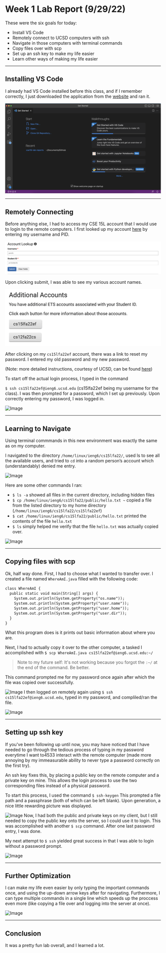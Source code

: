 # Week 1 Lab Report (9/29/22)

These were the six goals for today:
* Install VS Code
* Remotely connect to UCSD computers with ssh
* Navigate in those computers with terminal commands
* Copy files over with scp
* Set up an ssh key to make my life easier
* Learn other ways of making my life easier

---

## Installing VS Code
I already had VS Code installed before this class, and if I remember correctly, I just downloaded the application from the [website](https://code.visualstudio.com/) and ran it.

![Image](images/lab1/vscode.png)

---
## Remotely Connecting
Before anything else, I had to access my CSE 15L account that I would use to login to the remote computers. I first looked up my account [here](https://sdacs.ucsd.edu/~icc/index.php) by entering my username and PID.

![Image](images/lab1/accountlookup.png)

Upon clicking submit, I was able to see my various account names.

![Image](images/lab1/accounts.png)

After clicking on my ```cs15lfa22ef``` account, there was a link to reset my password. I entered my old password and my new password.

(Note: more detailed instructions, courtesy of UCSD, can be found [here](https://docs.google.com/document/d/1hs7CyQeh-MdUfM9uv99i8tqfneos6Y8bDU0uhn1wqho/edit))

To start off the actual login process, I typed in the command

```$ ssh cs15lfa22ef@ieng6.ucsd.edu```
(cs15lfa22ef being my username for the class).
I was then prompted for a password, which I set up previously. Upon correctly entering my password, I was logged in.

![Image](images/lab1/login.png)

---
## Learning to Navigate
Using terminal commmands in this new environment was exactly the same as on my computer.

I navigated to the directory 
```/home/linux/ieng6/cs15lfa22/```, used ls to see all the available users, and tried to ```cd``` into a random person’s account which (understandably) denied me entry.

![Image](images/lab1/denied.png)

Here are some other commands I ran:
* ```$ ls -a``` showed all files in the current directory, including hidden files
* ```$ cp /home/linux/ieng6/cs15lfa22/public/hello.txt ~``` copied a file from the listed directory to my home directory (```/home/linux/ieng6/cs15lfa22/cs15lfa22ef```)
* ```$ cat /home/linux/ieng6/cs15lfa22/public/hello.txt``` printed the contents of the file ```hello.txt```
* ```$ ls``` simply helped me verify that the file ```hello.txt``` was actually copied over.

![Image](images/lab1/morecommands.png)

---
## Copying files with scp
Ok, half way done.
First, I had to choose what I wanted to transfer over. I created a file named  ```WhereAmI.java``` filled with the following code:
```
class WhereAmI {
  public static void main(String[] args) {
    System.out.println(System.getProperty("os.name"));
    System.out.println(System.getProperty("user.name"));
    System.out.println(System.getProperty("user.home"));
    System.out.println(System.getProperty("user.dir"));
  }
}
```
What this program does is it prints out basic information about where you are.

Next, I had to actually copy it over to the other computer, a tasked I accomplished with ```$ scp WhereAmI.java cs15lfa22ef@ieng6.ucsd.edu:~/```
> Note to my future self: It's not working because you forgot the ```:~/``` at the end of the command. Be better.

This command prompted me for my password once again after which the file was copied over successfully.

![Image](images/lab1/copy.png)
I then logged on remotely again using ```$ ssh cs15lfa22ef@ieng6.ucsd.edu```, typed in my password, and compliled/ran the file.

![Image](images/lab1/transfer.png)

---
## Setting up ssh key
If you've been following up until now, you may have noticed that I have needed to go through the tedious process of typing in my password everytime I want to4533 interact with the remote computer (made more annoying by my immeasurable ability to never type a password correctly on the first try). 

An ssh key fixes this, by placing a public key on the remote computer and a private key on mine. This allows the login process to use the two corresponding files instead of a physical password.

To start this process, I used the command ```$ ssh-keygen``` This prompted a file path and a passphrase (both of which can be left blank). Upon generation, a nice little rewarding picture was displayed.

![Image](images/lab1/art.png)
Now, I had both the public and private keys on my client, but I still needed to copy the public key onto the server, so I could use it to login. This was accomplished with another ```$ scp``` command. After one last password entry, I was done. 

My next attempt to ```$ ssh``` yielded great success in that I was able to login without a password prompt.

![Image](images/lab1/ssh.png)

---
## Further Optimization
I can make my life even easier by only typing the important commands once, and using the up-down arrow keys after for navigating. Furthermore, I can type multiple commands in a single line which speeds up the proccess even more (like copying a file over and logging into the server at once).

![Image](images/lab1/easy.png)

---
## Conclusion
It was a pretty fun lab overall, and I learned a lot.



